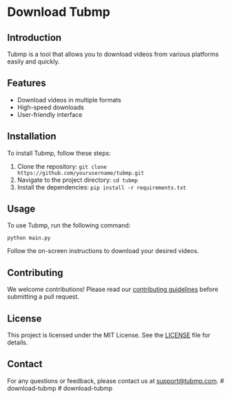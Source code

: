 # Download Tubmp

## Introduction
Tubmp is a tool that allows you to download videos from various platforms easily and quickly.

## Features
- Download videos in multiple formats
- High-speed downloads
- User-friendly interface

## Installation
To install Tubmp, follow these steps:
1. Clone the repository: `git clone https://github.com/yourusername/tubmp.git`
2. Navigate to the project directory: `cd tubmp`
3. Install the dependencies: `pip install -r requirements.txt`

## Usage
To use Tubmp, run the following command:
```
python main.py
```
Follow the on-screen instructions to download your desired videos.

## Contributing
We welcome contributions! Please read our [contributing guidelines](CONTRIBUTING.md) before submitting a pull request.

## License
This project is licensed under the MIT License. See the [LICENSE](LICENSE) file for details.

## Contact
For any questions or feedback, please contact us at support@tubmp.com.
#   d o w n l o a d - t u b m p  
 #   d o w n l o a d - t u b m p  
 